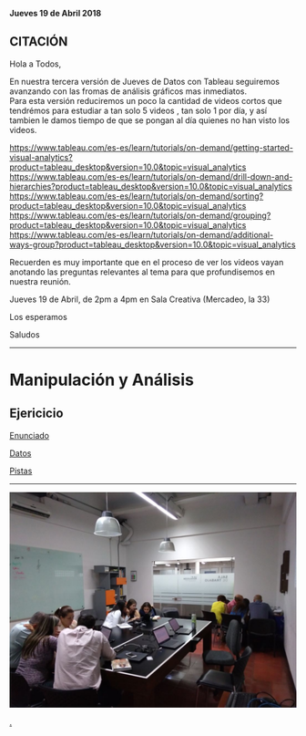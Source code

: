 **Jueves 19 de Abril 2018**


## CITACIÓN

Hola a Todos,

En nuestra tercera versión de Jueves de Datos con Tableau seguiremos avanzando con las fromas de análisis gráficos mas inmediatos.  
​Para esta versión reduciremos un poco la cantidad de videos cortos que tendrémos para estudiar a tan solo 5 videos , tan solo 1 por día, y así tambien le damos tiempo de que se pongan al día quienes no han visto los videos.

https://www.tableau.com/es-es/learn/tutorials/on-demand/getting-started-visual-analytics?product=tableau_desktop&version=10.0&topic=visual_analytics
https://www.tableau.com/es-es/learn/tutorials/on-demand/drill-down-and-hierarchies?product=tableau_desktop&version=10.0&topic=visual_analytics
https://www.tableau.com/es-es/learn/tutorials/on-demand/sorting?product=tableau_desktop&version=10.0&topic=visual_analytics
https://www.tableau.com/es-es/learn/tutorials/on-demand/grouping?product=tableau_desktop&version=10.0&topic=visual_analytics
https://www.tableau.com/es-es/learn/tutorials/on-demand/additional-ways-group?product=tableau_desktop&version=10.0&topic=visual_analytics

Recuerden es muy importante que en el proceso de ver los videos vayan anotando las preguntas relevantes al tema para que profundisemos en nuestra reunión.  

Jueves 19 de Abril, de 2pm a 4pm en Sala Creativa (Mercadeo, la 33)

Los esperamos

Saludos

_________________________________________________________

# Manipulación y Análisis

## Ejericicio

[Enunciado](http://www.superdatascience.com/wp-content/uploads/2017/03/SDS-Case-Study-014.pdf)

[Datos](http://www.superdatascience.com/wp-content/uploads/2017/03/African-Mobile-Data.zip)

[Pistas](http://www.superdatascience.com/wp-content/uploads/2017/03/SDS-Case-Study-014-Clues.pdf)


_________________________________________________________

![Sesion 4](/aux/6.jpeg)

















[.](https://www.superdatascience.com/case-study-014-tableau-african-mobile-profitability-analysis/)
